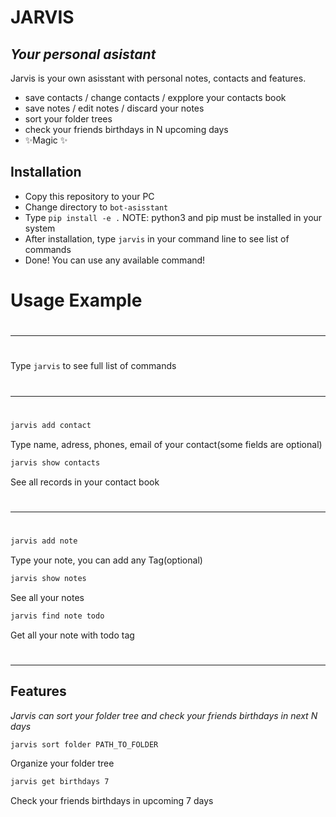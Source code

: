 # JARVIS
## _Your personal asistant_




Jarvis is your own asisstant with personal notes, contacts and features.

- save contacts / change contacts / expplore your contacts book
- save notes / edit notes / discard your notes
- sort your folder trees
- check your friends birthdays in N upcoming days
- ✨Magic ✨

## Installation

- Copy this repository to your PC
- Change directory to `bot-asisstant`
- Type `pip install -e .`   NOTE: python3 and pip must be installed in your system 
- After installation, type `jarvis` in your command line to see list of commands
- Done! You can use any available command!

# Usage Example
# 
----
# 

Type `jarvis` to see full list of commands
# 
----
# 
```sh
jarvis add contact
```
Type name, adress, phones, email of your contact(some fields are optional)
```sh
jarvis show contacts
```
See all records in your contact book
# 
----
# 
```sh
jarvis add note
```
Type your note, you can add any Tag(optional)
```sh
jarvis show notes
```
See all your notes

```sh
jarvis find note todo
```
Get all your note with todo tag
# 
---
## Features

_Jarvis can sort your folder tree and check your friends birthdays in next N days_

```sh
jarvis sort folder PATH_TO_FOLDER
```
Organize your folder tree
```sh
jarvis get birthdays 7
```
Check your friends birthdays in upcoming 7 days